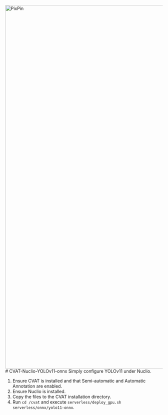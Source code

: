 <img width="2560" height="1164" alt="PixPin" src="https://github.com/user-attachments/assets/06b58525-2819-4b3f-834e-d349f4036d53" />
# CVAT-Nuclio-YOLOv11-onnx
Simply configure YOLOv11 under Nuclio.

1. Ensure CVAT is installed and that Semi-automatic and Automatic Annotation are enabled.  
2. Ensure Nuclio is installed.  
3. Copy the files to the CVAT installation directory.  
4. Run `cd /cvat` and execute `serverless/deploy_gpu.sh serverless/onnx/yolo11-onnx`.
